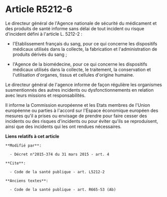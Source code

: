 # Article R5212-6

Le directeur général de l'Agence nationale de sécurité du médicament et des produits de santé informe sans délai de tout
incident ou risque d'incident défini à l'article L. 5212-2 :

- l'Etablissement français du sang, pour ce qui concerne les dispositifs médicaux utilisés dans la collecte, la fabrication
et l'administration de produits dérivés du sang ;

- l'Agence de la biomédecine, pour ce qui concerne les dispositifs médicaux utilisés dans la collecte, le traitement, la
conservation et l'utilisation d'organes, tissus et cellules d'origine humaine. 

Le directeur général de l'agence informe de façon régulière les organismes susmentionnés des autres incidents ou
dysfonctionnements en relation avec leurs missions et responsabilités. 

Il informe la   Commission européenne et les Etats membres de l'Union européenne ou parties à l'accord sur l'Espace
économique européen des mesures qu'il a prises ou envisage de prendre pour faire cesser des incidents ou des risques
d'incidents ou pour éviter qu'ils se reproduisent, ainsi que des incidents qui les ont rendues nécessaires.

**Liens relatifs à cet article**

	**Modifié par**:

	  - Décret n°2015-374 du 31 mars 2015 - art. 4

	**Cite**:

	  - Code de la santé publique - art. L5212-2

	**Anciens textes**:

	  - Code de la santé publique - art. R665-53 (Ab)

